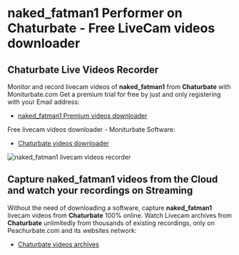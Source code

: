# naked_fatman1 Performer on Chaturbate - Free LiveCam videos downloader

## Chaturbate Live Videos Recorder

Monitor and record livecam videos of **naked_fatman1** from **Chaturbate** with Moniturbate.com
Get a premium trial for free by just and only registering with your Email address:
* [naked_fatman1 Premium videos downloader](https://moniturbate.com/request-demo-licence-key.html)

Free livecam videos downloader - Moniturbate Software:
* [Chaturbate videos downloader](https://moniturbate.com/moniturbate-download-software.html)

![naked_fatman1 livecam videos recorder](https://peachurnet.com/templates/moniturbate-software.png)


## Capture naked_fatman1 videos from the Cloud and watch your recordings on Streaming

Without the need of downloading a software, capture **naked_fatman1** livecam videos from **Chaturbate** 100% online.
Watch Livecam archives from **Chaturbate** unlimitedly from thousands of existing recordings, only on Peachurbate.com and its websites network:
* [Chaturbate videos archives](https://peachurnet.com/)